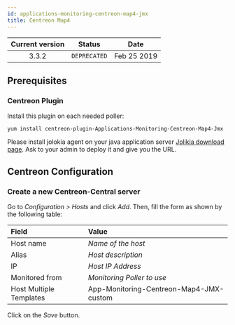 ```yaml
---
id: applications-monitoring-centreon-map4-jmx
title: Centreon Map4
---
```


| Current version | Status | Date |
| :-: | :-: | :-: |
| 3.3.2 | `DEPRECATED` | Feb 25 2019 |

## Prerequisites

### Centreon Plugin

Install this plugin on each needed poller:

``` shell
yum install centreon-plugin-Applications-Monitoring-Centreon-Map4-Jmx
```

Please install jolokia agent on your java application server [Jolikia download
page](https://jolokia.org/download.html). Ask to your admin to deploy it and
give you the URL.

## Centreon Configuration

### Create a new Centreon-Central server

Go to *Configuration \> Hosts* and click *Add*. Then, fill the form as shown by
the following table:

| Field                   | Value                                   |
| :---------------------- | :-------------------------------------- |
| Host name               | *Name of the host*                      |
| Alias                   | *Host description*                      |
| IP                      | *Host IP Address*                       |
| Monitored from          | *Monitoring Poller to use*              |
| Host Multiple Templates | App-Monitoring-Centreon-Map4-JMX-custom |

Click on the *Save* button.

